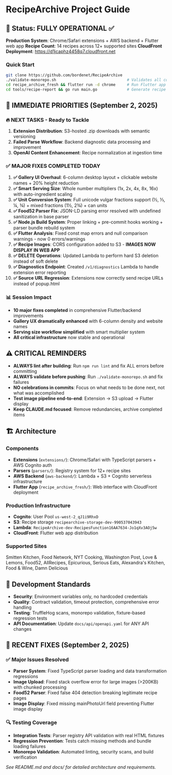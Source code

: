 # RecipeArchive Project Guide

## 🚀 Status: FULLY OPERATIONAL ✅

**Production System**: Chrome/Safari extensions + AWS backend + Flutter web app
**Recipe Count**: 14 recipes across 12+ supported sites
**CloudFront Deployment**: https://d1jcaphz4458q7.cloudfront.net

### Quick Start
```bash
git clone https://github.com/bordenet/RecipeArchive
./validate-monorepo.sh                               # Validates all components  
cd recipe_archive_fresh && flutter run -d chrome     # Run Flutter app
cd tools/recipe-report && go run main.go             # Generate recipe report (uses .env)
```

## 🎯 IMMEDIATE PRIORITIES (September 2, 2025)

### 🔥 NEXT TASKS - Ready to Tackle  
1. **Extension Distribution**: S3-hosted .zip downloads with semantic versioning
2. **Failed Parse Workflow**: Backend diagnostic data processing and improvement
3. **OpenAI Content Enhancement**: Recipe normalization at ingestion time

### ✅ MAJOR FIXES COMPLETED TODAY
1. **✅ Gallery UI Overhaul**: 6-column desktop layout + clickable website names + 20% height reduction
2. **✅ Smart Serving Size**: Whole number multipliers (1x, 2x, 4x, 8x, 16x) with auto-ingredient scaling
3. **✅ Unit Conversion System**: Full unicode vulgar fractions support (½, ⅓, ¼, ¾) + mixed fractions (1½, 2¾) + can units
4. **✅ Food52 Parser Fix**: JSON-LD parsing error resolved with undefined sanitization in base parser
5. **✅ Node.js Build System**: Proper linking + pre-commit hooks working + parser bundle rebuild system  
6. **✅ Flutter Analysis**: Fixed const map errors and null comparison warnings - now 0 errors/warnings
7. **✅ Recipe Images**: CORS configuration added to S3 - **IMAGES NOW DISPLAY IN WEB APP**
8. **✅ DELETE Operations**: Updated Lambda to perform hard S3 deletion instead of soft delete 
9. **✅ Diagnostics Endpoint**: Created `/v1/diagnostics` Lambda to handle extension error reporting
10. **✅ Source URL Regression**: Extensions now correctly send recipe URLs instead of popup.html

### 📊 Session Impact
- **10 major fixes completed** in comprehensive Flutter/backend improvements
- **Gallery UX dramatically enhanced** with 6-column density and website names  
- **Serving size workflow simplified** with smart multiplier system
- **All critical infrastructure** now stable and operational


## ⚠️ CRITICAL REMINDERS

- **ALWAYS lint after building**: Run `npm run lint` and fix ALL errors before committing
- **ALWAYS validate before pushing**: Run `./validate-monorepo.sh` and fix failures 
- **NO celebrations in commits**: Focus on what needs to be done next, not what was accomplished
- **Test image pipeline end-to-end**: Extension → S3 upload → Flutter display
- **Keep CLAUDE.md focused**: Remove redundancies, archive completed items

## 🏗️ Architecture

### Components
- **Extensions** (`extensions/`): Chrome/Safari with TypeScript parsers + AWS Cognito auth
- **Parsers** (`parsers/`): Registry system for 12+ recipe sites  
- **AWS Backend** (`aws-backend/`): Lambda + S3 + Cognito serverless infrastructure
- **Flutter App** (`recipe_archive_fresh/`): Web interface with CloudFront deployment

### Production Infrastructure  
- **Cognito**: User Pool `us-west-2_qJ1i9RhxD`
- **S3**: Recipe storage `recipearchive-storage-dev-990537043943`
- **Lambda**: `RecipeArchive-dev-RecipesFunction16AA7634-Jo1qXv3AOj5w`
- **CloudFront**: Flutter web app distribution

### Supported Sites
Smitten Kitchen, Food Network, NYT Cooking, Washington Post, Love & Lemons, Food52, AllRecipes, Epicurious, Serious Eats, Alexandra's Kitchen, Food & Wine, Damn Delicious

## 🔧 Development Standards

- **Security**: Environment variables only, no hardcoded credentials  
- **Quality**: Contract validation, timeout protection, comprehensive error handling
- **Testing**: TruffleHog scans, monorepo validation, fixture-based regression tests
- **API Documentation**: Update `docs/api/openapi.yaml` for ANY API changes

## 🚨 RECENT FIXES (September 2, 2025)

### ✅ Major Issues Resolved
- **Parser System**: Fixed TypeScript parser loading and data transformation regressions
- **Image Upload**: Fixed stack overflow error for large images (>200KB) with chunked processing  
- **Food52 Parser**: Fixed false 404 detection breaking legitimate recipe pages
- **Image Display**: Fixed missing mainPhotoUrl field preventing Flutter image display

### 🔍 Testing Coverage
- **Integration Tests**: Parser registry API validation with real HTML fixtures
- **Regression Prevention**: Tests catch missing methods and bundle loading failures
- **Monorepo Validation**: Automated linting, security scans, and build verification

_See README.md and docs/ for detailed architecture and requirements._